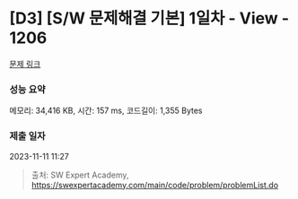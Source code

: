 # [D3] [S/W 문제해결 기본] 1일차 - View - 1206 

[문제 링크](https://swexpertacademy.com/main/code/problem/problemDetail.do?contestProbId=AV134DPqAA8CFAYh) 

### 성능 요약

메모리: 34,416 KB, 시간: 157 ms, 코드길이: 1,355 Bytes

### 제출 일자

2023-11-11 11:27



> 출처: SW Expert Academy, https://swexpertacademy.com/main/code/problem/problemList.do